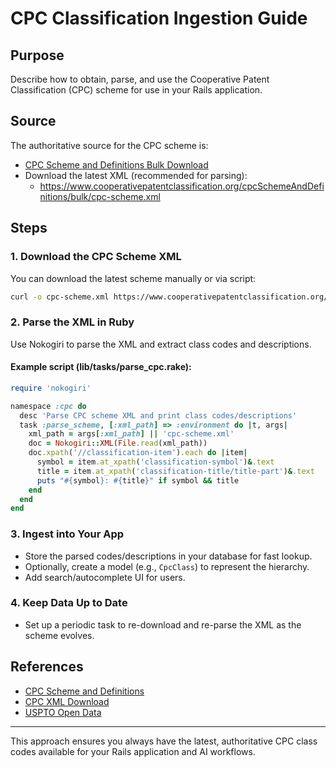 # CPC Classification Ingestion Guide

## Purpose
Describe how to obtain, parse, and use the Cooperative Patent Classification (CPC) scheme for use in your Rails application.

## Source
The authoritative source for the CPC scheme is:
- [CPC Scheme and Definitions Bulk Download](https://www.cooperativepatentclassification.org/cpcSchemeAndDefinitions/bulk)
- Download the latest XML (recommended for parsing):
  - https://www.cooperativepatentclassification.org/cpcSchemeAndDefinitions/bulk/cpc-scheme.xml

## Steps

### 1. Download the CPC Scheme XML
You can download the latest scheme manually or via script:

```sh
curl -o cpc-scheme.xml https://www.cooperativepatentclassification.org/cpcSchemeXML/cpc-scheme.xml
```

### 2. Parse the XML in Ruby
Use Nokogiri to parse the XML and extract class codes and descriptions.

#### Example script (lib/tasks/parse_cpc.rake):
```ruby
require 'nokogiri'

namespace :cpc do
  desc 'Parse CPC scheme XML and print class codes/descriptions'
  task :parse_scheme, [:xml_path] => :environment do |t, args|
    xml_path = args[:xml_path] || 'cpc-scheme.xml'
    doc = Nokogiri::XML(File.read(xml_path))
    doc.xpath('//classification-item').each do |item|
      symbol = item.at_xpath('classification-symbol')&.text
      title = item.at_xpath('classification-title/title-part')&.text
      puts "#{symbol}: #{title}" if symbol && title
    end
  end
end
```

### 3. Ingest into Your App
- Store the parsed codes/descriptions in your database for fast lookup.
- Optionally, create a model (e.g., `CpcClass`) to represent the hierarchy.
- Add search/autocomplete UI for users.

### 4. Keep Data Up to Date
- Set up a periodic task to re-download and re-parse the XML as the scheme evolves.

## References
- [CPC Scheme and Definitions](https://www.cooperativepatentclassification.org/cpcSchemeAndDefinitions.html)
- [CPC XML Download](https://www.cooperativepatentclassification.org/cpcSchemeXML/cpc-scheme.xml)
- [USPTO Open Data](https://data.uspto.gov/home)

---

This approach ensures you always have the latest, authoritative CPC class codes available for your Rails application and AI workflows.
